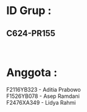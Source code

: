 # ID Grup : <br>
## C624-PR155 <br>
<br>

# Anggota : <br>
F2116YB323 - Aditia Prabowo <br>
F1526YB078 - Asep Ramdani <br>
F2476XA349 - Lidya Rahmi
